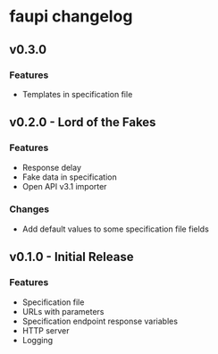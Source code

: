 # faupi changelog

## v0.3.0

### Features

- Templates in specification file

## v0.2.0 - Lord of the Fakes

### Features
- Response delay
- Fake data in specification
- Open API v3.1 importer

### Changes
- Add default values to some specification file fields

## v0.1.0 - Initial Release

### Features
- Specification file
- URLs with parameters
- Specification endpoint response variables
- HTTP server
- Logging
